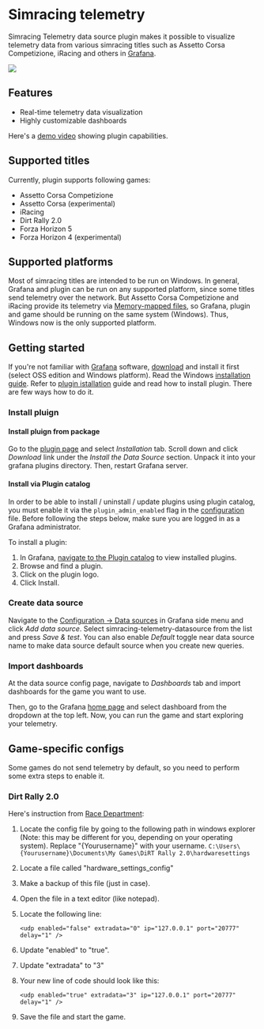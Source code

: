 # Simracing telemetry

Simracing Telemetry data source plugin makes it possible to visualize telemetry
data from various simracing titles such as Assetto Corsa Competizione, iRacing 
and others in [Grafana](https://grafana.com/).

<img src="https://user-images.githubusercontent.com/4932851/166692176-6867ccf4-1726-438e-ba52-783696f412b1.png" />

## Features

- Real-time telemetry data visualization
- Highly customizable dashboards

Here's a [demo video](https://vimeo.com/571685229) showing plugin capabilities.

## Supported titles

Currently, plugin supports following games:

- Assetto Corsa Competizione
- Assetto Corsa (experimental)
- iRacing
- Dirt Rally 2.0
- Forza Horizon 5
- Forza Horizon 4 (experimental)

## Supported platforms

Most of simracing titles are intended to be run on Windows. In general, 
Grafana and plugin can be run on any supported platform, since some titles
send telemetry over the network. But Assetto Corsa Competizione and iRacing
provide its telemetry via [Memory-mapped files](https://docs.microsoft.com/en-us/dotnet/standard/io/memory-mapped-files),
so Grafana, plugin and game should be running on the same system (Windows).
Thus, Windows now is the only supported platform.

## Getting started

If you're not familiar with [Grafana](https://grafana.com/) software, [download](https://grafana.com/grafana/download?edition=oss&platform=windows)
and install it first (select OSS edition and Windows platform). Read the Windows [installation guide](https://grafana.com/docs/grafana/latest/installation/windows/).
Refer to [plugin istallation](https://grafana.com/docs/grafana/latest/plugins/installation/) guide and
read how to install plugin. There are few ways how to do it.

### Install pluign

#### Install pluign from package
Go to the [plugin page](https://grafana.com/grafana/plugins/grafana-simracing-telemetry-datasource/)
and select _Installation_ tab. Scroll down and click _Download_ link under the _Install the Data Source_ section.
Unpack it into your grafana plugins directory. Then, restart Grafana server.

#### Install via Plugin catalog
In order to be able to install / uninstall / update plugins using plugin catalog, 
you must enable it via the `plugin_admin_enabled` flag in the [configuration](https://grafana.com/docs/grafana/latest/administration/configuration/#plugin_admin_enabled) file. 
Before following the steps below, make sure you are logged in as a Grafana administrator.

To install a plugin:

1. In Grafana, [navigate to the Plugin catalog](https://grafana.com/docs/grafana/latest/plugins/catalog/#plugin-catalog-entry) to view installed plugins.
2. Browse and find a plugin.
3. Click on the plugin logo.
4. Click Install.

### Create data source

Navigate to the [Configuration -> Data sources](http://localhost:3000/datasources) in Grafana
side menu and click _Add data source_. Select simracing-telemetry-datasource from the list 
and press _Save & test_. You can also enable _Default_ toggle near data source name
to make data source default source when you create new queries.

### Import dashboards

At the data source config page, navigate to _Dashboards_ tab and import
dashboards for the game you want to use.

Then, go to the Grafana [home page](http://localhost:3000/) and select dashboard 
from the dropdown at the top left. Now, you can run the game and start exploring your telemetry.

## Game-specific configs

Some games do not send telemetry by default, so you need to perform some
extra steps to enable it.

### Dirt Rally 2.0

Here's instruction from [Race Department](https://www.racedepartment.com/downloads/dirt-rally-2-0-dashboard-telemetry-tool.26703/): 

1. Locate the config file by going to the following path in windows explorer (Note: this may be different for you, depending on your operating system). Replace "{Yourusername}" with your username.
   `C:\Users\{Yourusername}\Documents\My Games\DiRT Rally 2.0\hardwaresettings`
2. Locate a file called "hardware_settings_config"
3. Make a backup of this file (just in case).
4. Open the file in a text editor (like notepad).
5. Locate the following line:

   `<udp enabled="false" extradata="0" ip="127.0.0.1" port="20777" delay="1" />`
6. Update "enabled" to "true".
7. Update "extradata" to "3"
8. Your new line of code should look like this:

   `<udp enabled="true" extradata="3" ip="127.0.0.1" port="20777" delay="1" />`
9. Save the file and start the game.
